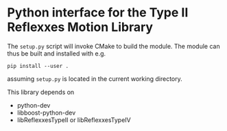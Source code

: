 # Python interface for the Type II Reflexxes Motion Library

The `setup.py` script will invoke CMake to build the module. The module can thus
be built and installed with e.g.

    pip install --user .

assuming `setup.py` is located in the current working directory.

This library depends on
- python-dev
- libboost-python-dev
- libReflexxesTypeII or libReflexxesTypeIV
